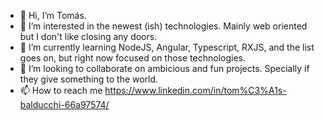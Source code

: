 - 👋 Hi, I’m Tomás.
- 👀 I’m interested in the newest (ish) technologies. Mainly web oriented but I don't like closing any doors.
- 🌱 I’m currently learning NodeJS, Angular, Typescript, RXJS, and the list goes on, but right now focused on those technologies.
- 💞️ I’m looking to collaborate on ambicious and fun projects. Specially if they give something to the world.
- 📫 How to reach me https://www.linkedin.com/in/tom%C3%A1s-balducchi-66a97574/

<!---
tomasbalducchidev/tomasbalducchidev is a ✨ special ✨ repository because its `README.md` (this file) appears on your GitHub profile.
You can click the Preview link to take a look at your changes.
--->
